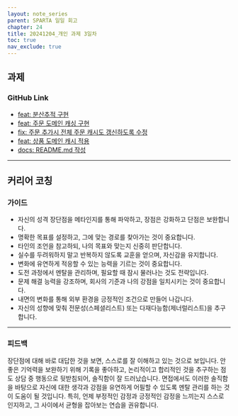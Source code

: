 ```yaml
---
layout: note_series
parent: SPARTA 일일 회고
chapter: 24
title: 20241204_개인 과제 3일차
toc: true
nav_exclude: true
---
```


## 과제
### GitHub Link
- [feat: 분산추적 구현](https://github.com/JISU-YANG/study-project-msa/commit/3c71c332464a6eb83795e7d39dc72d3992e90f92)
- [feat: 주문 도메인 캐싱 구현](https://github.com/JISU-YANG/study-project-msa/commit/c1a1e8155e009dc0d74fa1979ed35300cc56034f)
- [fix: 주문 추가시 전체 주문 캐시도 갱신하도록 수정](https://github.com/JISU-YANG/study-project-msa/commit/9922e1126135db8c07c1fb831191ec0c155f9fd8)
- [feat: 상품 도메인 캐시 적용](https://github.com/JISU-YANG/study-project-msa/commit/3ed7add81c67ed8326c2a1bb9db599f465e44265)
- [docs: README.md 작성](https://github.com/JISU-YANG/study-project-msa/commit/1c53c89ac18dde488eb5bc7ff588059270dc055f)

---

## 커리어 코칭
### 가이드
- 자신의 성격 장단점을 메타인지를 통해 파악하고, 장점은 강화하고 단점은 보완합니다.
- 명확한 목표를 설정하고, 그에 맞는 경로를 찾아가는 것이 중요합니다.
- 타인의 조언을 참고하되, 나의 목표와 맞는지 신중히 판단합니다.
- 실수를 두려워하지 말고 반복하지 않도록 교훈을 얻으며, 자신감을 유지합니다.
- 변화에 유연하게 적응할 수 있는 능력을 기르는 것이 중요합니다.
- 도전 과정에서 멘탈을 관리하며, 필요할 때 잠시 물러나는 것도 전략입니다.
- 문제 해결 능력을 강조하며, 회사의 기준과 나의 강점을 일치시키는 것이 중요합니다.
- 내면의 변화를 통해 외부 환경을 긍정적인 조건으로 만들어 나갑니다.
- 자신의 성향에 맞춰 전문성(스페셜리스트) 또는 다재다능함(제너럴리스트)을 추구합니다.

---

### 피드백
장단점에 대해 바로 대답한 것을 보면, 스스로를 잘 이해하고 있는 것으로 보입니다. 
안 좋은 기억력을 보완하기 위해 기록을 좋아하고, 논리적이고 합리적인 것을 추구하는 점도 상담 중 행동으로 뒷받침되어, 솔직함이 잘 드러났습니다. 
면접에서도 이러한 솔직함을 바탕으로 자신에 대한 생각과 강점을 유연하게 어필할 수 있도록 멘탈 관리를 하는 것이 도움이 될 것입니다. 
특히, 언제 부정적인 감정과 긍정적인 감정을 느끼는지 스스로 인지하고, 그 사이에서 균형을 잡아보는 연습을 권유합니다.
